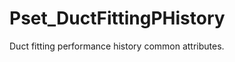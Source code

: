 # Pset_DuctFittingPHistory

Duct fitting performance history common attributes.
<!-- end of short definition -->

